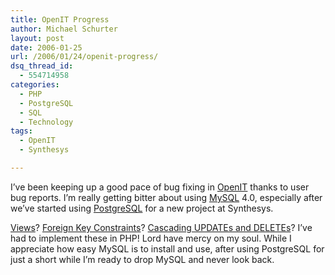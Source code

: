 ```yaml
---
title: OpenIT Progress
author: Michael Schurter
layout: post
date: 2006-01-25
url: /2006/01/24/openit-progress/
dsq_thread_id:
  - 554714958
categories:
  - PHP
  - PostgreSQL
  - SQL
  - Technology
tags:
  - OpenIT
  - Synthesys

---
```

I&#8217;ve been keeping up a good pace of bug fixing in [OpenIT][1] thanks to user bug reports. I&#8217;m really getting bitter about using [MySQL][2] 4.0, especially after we&#8217;ve started using [PostgreSQL][3] for a new project at Synthesys.

[Views][4]? [Foreign Key Constraints][5]? [Cascading UPDATEs and DELETEs][6]? I&#8217;ve had to implement these in PHP! Lord have mercy on my soul. While I appreciate how easy MySQL is to install and use, after using PostgreSQL for just a short while I&#8217;m ready to drop MySQL and never look back.

 [1]: https://sourceforge.net/projects/openit
 [2]: http://www.mysql.com
 [3]: http://www.postgresql.org
 [4]: http://www.postgresql.org/docs/8.1/interactive/tutorial-views.html
 [5]: http://www.postgresql.org/docs/8.1/interactive/tutorial-fk.html
 [6]: http://www.postgresql.org/docs/8.1/interactive/ddl-constraints.html#DDL-CONSTRAINTS-FK